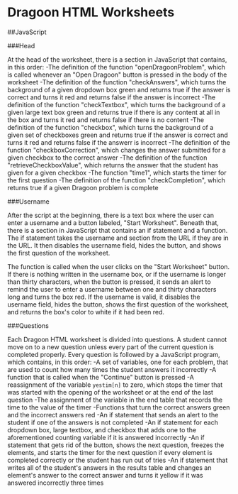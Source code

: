 Dragoon HTML Worksheets
=======================

##JavaScript

###Head

At the head of the worksheet, there is a section in JavaScript that contains, in this order:
-The definition of the function "openDragoonProblem", which is called whenever an "Open Dragoon" button is pressed in the body of the worksheet
-The definition of the function "checkAnswers", which turns the background of a given dropdown box green and returns true if the answer is correct and turns it red and returns false if the answer is incorrect
-The definition of the function "checkTextbox", which turns the background of a given large text box green and returns true if there is any content at all in the box and turns it red and returns false if there is no content
-The definition of the function "checkbox", which turns the background of a given set of checkboxes green and returns true if the answer is correct and turns it red and returns false if the answerr is incorrect
-The definition of the function "checkboxCorrection", which changes the answer submitted for a given checkbox to the correct answer
-The definition of the function "retrieveCheckboxValue", which returns the answer that the student has given for a given checkbox
-The function "time1", which starts the timer for the first question
-The definition of the function "checkCompletion", which returns true if a given Dragoon problem is complete


###Username

After the script at the beginning, there is a text box where the user can enter a username and a button labeled, "Start Worksheet". Beneath that, there is a section in JavaScript that contains an if statement and a function. The if statement takes the username and section from the URL if they are in the URL. It then disables the username field, hides the button, and shows the first question of the worksheet.

The function is called when the user clicks on the "Start Worksheet" button. If there is nothing written in the username box, or if the username is longer than thirty characters, when the button is pressed, it sends an alert to remind the user to enter a username between one and thirty characters long and turns the box red. If the username is valid, it disables the username field, hides the button, shows the first question of the worksheet, and returns the box's color to white if it had been red.

###Questions

Each Dragoon HTML worksheet is divided into questions. A student cannot move on to a new question unless every part of the current question is completed properly. Every question is followed by a JavaScript program, which contains, in this order:
-A set of variables, one for each problem, that are used to count how many times the student answers it incorrectly
-A function that is called when the "Continue" button is pressed
  -A reassignment of the variable `yestim[n]` to zero, which stops the timer that was started with the opening of the worksheet or at the end of the last question
  -The assignment of the variable in the end table that records the time to the value of the timer
  -Functions that turn the correct answers green and the incorrect answers red
  -An if statement that sends an alert to the student if one of the answers is not completed
  -An if statement for each dropdown box, large textbox, and checkbox that adds one to the aforementioned counting variable if it is answered incorrectly
  -An if statement that gets rid of the button, shows the next question, freezes the elements, and starts the timer for the next question if every element is completed correctly or the student has run out of tries
  -An if statement that writes all of the student's answers in the results table and changes an element's answer to the correct answer and turns it yellow if it was answered incorrectly three times
